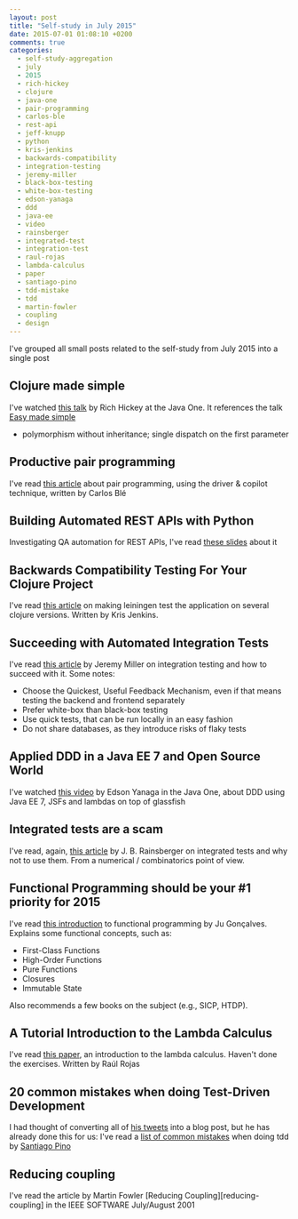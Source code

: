 ```yaml
---
layout: post
title: "Self-study in July 2015"
date: 2015-07-01 01:08:10 +0200
comments: true
categories: 
  - self-study-aggregation
  - july
  - 2015
  - rich-hickey
  - clojure
  - java-one
  - pair-programming
  - carlos-ble
  - rest-api
  - jeff-knupp
  - python
  - kris-jenkins
  - backwards-compatibility
  - integration-testing
  - jeremy-miller
  - black-box-testing
  - white-box-testing
  - edson-yanaga
  - ddd
  - java-ee
  - video
  - rainsberger
  - integrated-test
  - integration-test
  - raul-rojas
  - lambda-calculus
  - paper
  - santiago-pino
  - tdd-mistake
  - tdd
  - martin-fowler
  - coupling
  - design
---
```


I've grouped all small posts related to the self-study from July 2015 into a single post

## Clojure made simple

I've watched [this talk][clojure-made-simple] by Rich Hickey at the Java One. It references the talk [Easy made simple](http://www.infoq.com/presentations/Simple-Made-Easy)

  * polymorphism without inheritance; single dispatch on the first parameter

[clojure-made-simple]: https://www.youtube.com/watch?v=VSdnJDO-xdg

## Productive pair programming

I've read [this article][productive-pair-programming] about pair programming, using the driver & copilot technique, written by Carlos Blé

[productive-pair-programming]: http://www.carlosble.com/2015/07/productive-pair-programming/

## Building Automated REST APIs with Python

Investigating QA automation for REST APIs, I've read [these slides][automated-rest-apis-with-python] about it

[automated-rest-apis-with-python]: http://www.slideshare.net/jeffknupp/building-automated-rest-apis-with-python

## Backwards Compatibility Testing For Your Clojure Project

I've read [this article][backwards-compatibility-testing-your-clojure-project] on making leiningen test the application on several clojure versions. Written by Kris Jenkins.

[backwards-compatibility-testing-your-clojure-project]: http://blog.jenkster.com/2014/02/backwards-compatibility-testing-your-clojure-project.html

## Succeeding with Automated Integration Tests

I've read [this article][succeeding_with_integration_testing] by Jeremy Miller on integration testing and how to succeed with it. Some notes:

  * Choose the Quickest, Useful Feedback Mechanism, even if that means testing the backend and frontend separately
  * Prefer white-box than black-box testing
  * Use quick tests, that can be run locally in an easy fashion
  * Do not share databases, as they introduce risks of flaky tests

[succeeding_with_integration_testing]: http://jeremydmiller.com/2015/06/25/succeeding_with_integration_testing/

## Applied DDD in a Java EE 7 and Open Source World

I've watched [this video][aplied-ddd-in-java-ee-7] by Edson Yanaga in the Java One, about DDD using Java EE 7, JSFs and lambdas on top of glassfish

[aplied-ddd-in-java-ee-7]: https://www.youtube.com/watch?v=9D_-7E7Mrzw


## Integrated tests are a scam

I've read, again, [this article][integrated-tests-are-a-scam] by J. B. Rainsberger on integrated tests and why not to use them. From a numerical / combinatorics point of view.

[integrated-tests-are-a-scam]: http://blog.thecodewhisperer.com/2010/10/16/integrated-tests-are-a-scam/

## Functional Programming should be your #1 priority for 2015

I've read [this introduction][functional-programming-should-be-your-1-priority] to functional programming by Ju Gonçalves. Explains some functional concepts, such as:

  * First-Class Functions
  * High-Order Functions
  * Pure Functions
  * Closures
  * Immutable State

Also recommends a few books on the subject (e.g., SICP, HTDP).

[functional-programming-should-be-your-1-priority]: https://medium.com/@jugoncalves/functional-programming-should-be-your-1-priority-for-2015-47dd4641d6b9

## A Tutorial Introduction to the Lambda Calculus

I've read [this paper][introduction-lambda-calculus], an introduction to the lambda calculus. Haven't done the exercises. Written by Raúl Rojas

[introduction-lambda-calculus]: http://www.inf.fu-berlin.de/lehre/WS03/alpi/lambda.pdf

## 20 common mistakes when doing Test-Driven Development

I had thought of converting all of [his tweets][svpino-tweets-tdd-mistakes] into a blog post, but he has already done this for us: I've read a [list of common mistakes][20-mistakes-tdd] when doing tdd by [Santiago Pino][svpino]

[20-mistakes-tdd]: https://blog.svpino.com/2015/05/29/20-common-mistakes-when-doing-test-driven-development
[svpino-tweets-tdd-mistakes]: https://twitter.com/search?q=svpino%20%23tdd%20mistake&src=typd
[svpino]: https://twitter.com/svpino

## Reducing coupling

I've read the article by Martin Fowler [Reducing Coupling][reducing-coupling] in the IEEE SOFTWARE July/August 2001

[reduce-coupling]: http://martinfowler.com/ieeeSoftware/coupling.pdf



